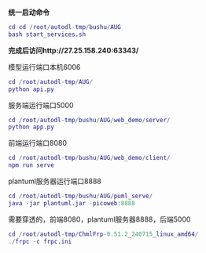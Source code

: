 **统一启动命令**

```m
cd cd /root/autodl-tmp/bushu/AUG
bash start_services.sh
```

**完成后访问http://27.25.158.240:63343/**

模型运行端口本机6006

```m
cd /root/autodl-tmp/AUG/
python api.py
```

服务端运行端口5000

```m
cd /root/autodl-tmp/bushu/AUG/web_demo/server/
python app.py
```

前端运行端口8080

```m
cd /root/autodl-tmp/bushu/AUG/web_demo/client/
npm run serve
```

plantuml服务器运行端口8888

```m
cd /root/autodl-tmp/bushu/AUG/puml_serve/
java -jar plantuml.jar -picoweb:8888
```

需要穿透的，前端8080，plantuml服务器8888，后端5000

```m
cd /root/autodl-tmp/ChmlFrp-0.51.2_240715_linux_amd64/
./frpc -c frpc.ini
```
